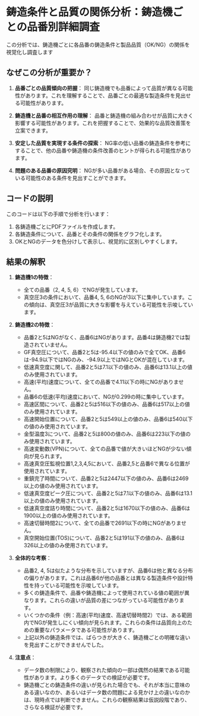 # 鋳造条件と品質の関係分析：鋳造機ごとの品番別詳細調査

この分析では、鋳造機ごとに各品番の鋳造条件と製品品質（OK/NG）の関係を視覚化し調査します

## なぜこの分析が重要か？

1. **品番ごとの品質傾向の把握**：
   同じ鋳造機でも品番によって品質が異なる可能性があります。これを理解することで、品番ごとの最適な製造条件を見出せる可能性があります。

2. **鋳造機と品番の相互作用の理解**：
   品番と鋳造機の組み合わせが品質に大きく影響する可能性があります。これを把握することで、効果的な品質改善策を立案できます。

3. **安定した品質を実現する条件の探索**：
   NG率の低い品番の鋳造条件を参考にすることで、他の品番や鋳造機の条件改善のヒントが得られる可能性があります。

4. **問題のある品番の原因究明**：
   NGが多い品番がある場合、その原因となっている可能性のある条件を見出すことができます。

## コードの説明

このコードは以下の手順で分析を行います：

1. 各鋳造機ごとにPDFファイルを作成します。
2. 各鋳造条件について、品番とその条件の関係をグラフ化します。
3. OKとNGのデータを色分けして表示し、視覚的に区別しやすくします。

## 結果の解釈

1. **鋳造機1の特徴**：
   - 全ての品番（2, 4, 5, 6）でNGが発生しています。
   - 真空圧3の条件において、品番4, 5, 6のNGが3以下に集中しています。この傾向は、真空圧3が品質に大きな影響を与えている可能性を示唆しています。

2. **鋳造機2の特徴**：
   - 品番2と5はNGがなく、品番6はNGがあります。品番4は鋳造機2では製造されていません。
   - GF真空圧について、品番2と5は-95.4以下の値のみで全てOK、品番6は-94.9以下ではNGのみ、-94.9以上ではNGとOKが混在しています。
   - 低速真空度に関して、品番2と5は7.1以下の値のみ、品番6は13.1以上の値のみ使用されています。
   - 高速(平均)速度について、全ての品番で4.11以下の時にNGがありません。
   - 品番6の低速(平均)速度において、NGが0.299の時に集中しています。
   - 高速区間について、品番2と5は516以下の値のみ、品番6は517以上の値のみ使用されています。
   - 高速開始位置について、品番2と5は549以上の値のみ、品番6は540以下の値のみ使用されています。
   - 金型温度3について、品番2と5は800の値のみ、品番6は223以下の値のみ使用されています。
   - 高速変動数(VPN)について、全ての品番で値が大きいほどNGが少ない傾向が見られます。
   - 高速真空圧監視位置1,2,3,4,5において、品番2,5と品番6で異なる位置が使用されています。
   - 重鎮完了時間について、品番2と5は2447以下の値のみ、品番6は2469以上の値のみ使用されています。
   - 低速真空度ピーク圧について、品番2と5は7.1以下の値のみ、品番6は13.1以上の値のみ使用されています。
   - 低速真空度詰り時間について、品番2と5は1670以下の値のみ、品番6は1900以上の値のみ使用されています。
   - 高速切替時間2について、全ての品番で2691以下の時にNGがありません。
   - 真空開始位置(TOS)について、品番2と5は191以下の値のみ、品番6は326以上の値のみ使用されています。

3. **全体的な考察**：
   - 品番2, 4, 5は似たような分布を示していますが、品番6は他と異なる分布の偏りがあります。これは品番6が他の品番とは異なる製造条件や設計特性を持っている可能性を示唆しています。
   - 多くの鋳造条件で、品番や鋳造機によって使用されている値の範囲が異なります。これらの違いが品質の差につながっている可能性があります。
   - いくつかの条件（例：高速(平均)速度、高速切替時間2）では、ある範囲内でNGが発生しにくい傾向が見られます。これらの条件は品質向上のための重要なパラメータである可能性があります。
   - 上記以外の鋳造条件では、ばらつきが大きく、鋳造機ごとの明確な違いを見出すことができませんでした。

4. **注意点**：
   - データ数の制限により、観察された傾向の一部は偶然の結果である可能性があります。より多くのデータでの検証が必要です。
   - 鋳造機ごとの鋳造条件の違いが見られた場合でも、それが本当に意味のある違いなのか、あるいはデータ数の問題による見かけ上の違いなのかは、現時点では判断できません。これらの観察結果は仮説段階であり、さらなる検証が必要です。
